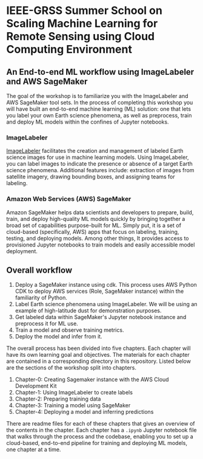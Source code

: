 # IEEE-GRSS Summer School on Scaling Machine Learning for Remote Sensing using Cloud Computing Environment
## An End-to-end ML workflow using ImageLabeler and AWS SageMaker
The goal of the workshop is to familiarize you with the ImageLabeler and AWS SageMaker tool sets. In the process of completing this workshop you will have built an end-to-end machine learning (ML) solution: one that lets you label your own Earth science phenomena, as well as preprocess, train and deploy ML models within the confines of Jupyter notebooks.

### ImageLabeler
[ImageLabeler](https://impact.earthdata.nasa.gov/labeler/) facilitates the creation and management of labeled Earth science images for use in machine learning models. Using ImageLabeler, you can label images to indicate the presence or absence of a target Earth science phenomena.
Additional features include: extraction of images from satellite imagery, drawing bounding boxes, and assigning teams for labeling.

### Amazon Web Services (AWS) SageMaker
Amazon SageMaker helps data scientists and developers to prepare, build, train, and deploy high-quality ML models quickly by bringing together a broad set of capabilities purpose-built for ML. Simply put, it is a set of cloud-based (specifically, AWS) apps that focus on labeling, training, testing, and deploying models. Among other things, It provides access to provisioned Jupyter notebooks to train models and easily accessible model deployment.

## Overall workflow
1. Deploy a SageMaker instance using cdk. This process uses AWS Python CDK to deploy AWS services (Role, SageMaker instance) within the familiarity of Python.
2. Label Earth science phenomena using ImageLabeler. We will be using an example of high-latitude dust for demonstration purposes.
3. Get labeled data within SageMaker's Jupyter notebook instance and preprocess it for ML use.
4. Train a model and observe training metrics.
5. Deploy the model and infer from it.

The overall process has been divided into five chapters. Each chapter will have its own learning goal and objectives. The materials for each chapter are contained in a corresponding directory in this repository. Listed below are the sections of the workshop split into chapters.


1. Chapter-0: Creating Sagemaker instance with the AWS Cloud Development Kit
2. Chapter-1: Using ImageLabeler to create labels
3. Chapter-2: Preparing training data
4. Chapter-3: Training a model using SageMaker
5. Chapter-4: Deploying a model and inferring predictions

There are readme files for each of these chapters that gives an overview of the contents in the chapter. Each chapter has a `.ipynb` Jupyter notebook file that walks through the process and the codebase, enabling you to set up a cloud-based, end-to-end pipeline for training and deploying ML models, one chapter at a time.
